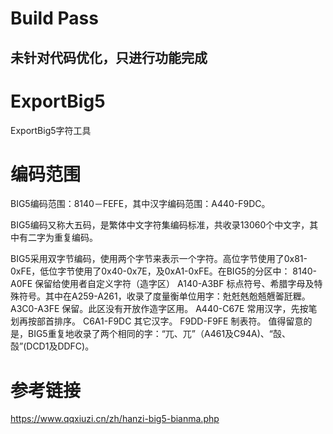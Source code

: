 # Build Pass
## 未针对代码优化，只进行功能完成
# ExportBig5
 ExportBig5字符工具
# 编码范围 
BIG5编码范围：8140－FEFE，其中汉字编码范围：A440-F9DC。

BIG5编码又称大五码，是繁体中文字符集编码标准，共收录13060个中文字，其中有二字为重复编码。

BIG5采用双字节编码，使用两个字节来表示一个字符。高位字节使用了0x81-0xFE，低位字节使用了0x40-0x7E，及0xA1-0xFE。在BIG5的分区中：
8140-A0FE 保留给使用者自定义字符（造字区）
A140-A3BF 标点符号、希腊字母及特殊符号。其中在A259-A261，收录了度量衡单位用字：兙兛兞兝兡兣嗧瓩糎。
A3C0-A3FE 保留。此区没有开放作造字区用。
A440-C67E 常用汉字，先按笔划再按部首排序。
C6A1-F9DC 其它汉字。
F9DD-F9FE 制表符。
值得留意的是，BIG5重复地收录了两个相同的字：“兀、兀”（A461及C94A)、“嗀、嗀”(DCD1及DDFC)。
# 参考链接
https://www.qqxiuzi.cn/zh/hanzi-big5-bianma.php
